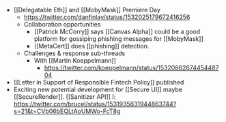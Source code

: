- [[Delegatable Eth]] and [[MobyMask]] Premiere Day
    - https://twitter.com/danfinlay/status/1532025179672416256
    - Collaboration opportunities
        - [[Patrick McCorry]] says [[Canvas Alpha]] could be a good platform for gossiping phishing messages for [[MobyMask]]
        - [[MetaCert]] does [[phishing]] detection.
    - Challenges & response sub-threads
        - With [[Martin Koeppelmann]]
            - https://twitter.com/koeppelmann/status/1532086267445448704
- [[Letter in Support of Responsible Fintech Policy]] published
- Exciting new potential development for [[Secure UI]] maybe [[SecureRender]]. [[Sanitizer API]] I: https://twitter.com/brucel/status/1531935631944863744?s=21&t=CVb06bEQLtAoUMWo-FcT8g
